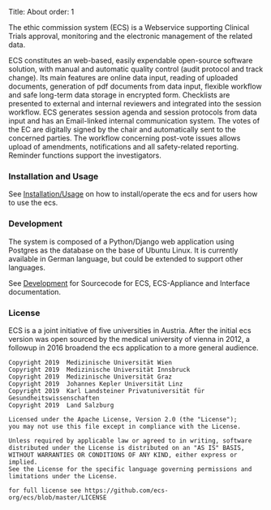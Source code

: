 Title: About
order: 1

The ethic commission system (ECS) is a Webservice supporting Clinical Trials approval, monitoring and the electronic management of the related data. 

ECS constitutes an web-based, easily expendable open-source software solution, with manual and automatic quality control (audit protocol and track change). Its main features are online data input, reading of uploaded documents, generation of pdf documents from data input, flexible workflow and safe long-term data storage in encrypted form. Checklists are presented to external and internal reviewers and integrated into the session workflow. ECS generates session agenda and session protocols from data input and has an Email-linked internal communication system. The votes of the EC are digitally signed by the chair and automatically sent to the concerned parties. The workflow concerning post-vote issues allows upload of amendments, notifications and all safety-related reporting. Reminder functions support the investigators.

### Installation and Usage

See [Installation/Usage](installationusage.html) on how to install/operate the ecs and for users how to use the ecs.

### Development

The system is composed of a Python/Django web application using Postgres as the database on the base of Ubuntu Linux. It is currently available in German language, but could be extended to support other languages.

See [Development](development.html) for Sourcecode for ECS, ECS-Appliance and Interface documentation.

### License

ECS is a a joint initiative of five universities in Austria.
After the initial ecs version was open sourced by the medical university of vienna in 2012, 
a followup in 2016 broadend the ecs application to a more general audience.

```
Copyright 2019  Medizinische Universität Wien
Copyright 2019  Medizinische Universität Innsbruck
Copyright 2019  Medizinische Universität Graz
Copyright 2019  Johannes Kepler Universität Linz
Copyright 2019  Karl Landsteiner Privatuniversität für Gesundheitswissenschaften
Copyright 2019  Land Salzburg

Licensed under the Apache License, Version 2.0 (the "License");
you may not use this file except in compliance with the License.

Unless required by applicable law or agreed to in writing, software
distributed under the License is distributed on an "AS IS" BASIS,
WITHOUT WARRANTIES OR CONDITIONS OF ANY KIND, either express or implied.
See the License for the specific language governing permissions and
limitations under the License.

for full license see https://github.com/ecs-org/ecs/blob/master/LICENSE

```